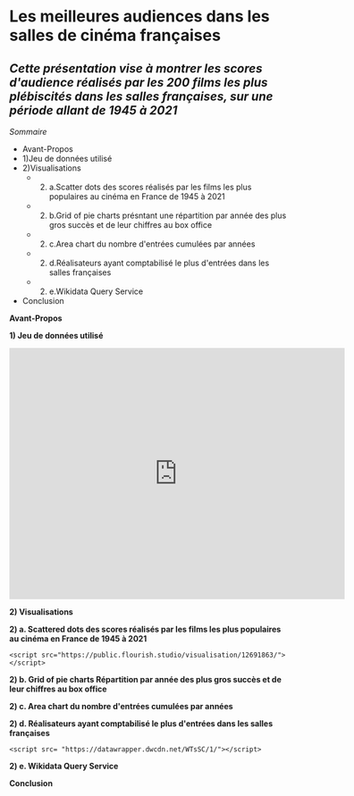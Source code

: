 <meta http-equiv='cache-control' content='no-cache'> 
<meta http-equiv='expires' content='0'> 
<meta http-equiv='pragma' content='no-cache'>

# Les meilleures audiences dans les salles de cinéma françaises
## *Cette présentation vise à montrer les scores d'audience réalisés par les 200 films les plus plébiscités dans les salles françaises, sur une période allant de 1945 à 2021*

*Sommaire*
- Avant-Propos
- 1)Jeu de données utilisé
- 2)Visualisations
  * 2) a.Scatter dots des scores réalisés par les films les plus populaires au cinéma en France de 1945 à 2021
  * 2) b.Grid of pie charts présntant une répartition par année des plus gros succès et de leur chiffres au box office
  * 2) c.Area chart du nombre d'entrées cumulées par années
  * 2) d.Réalisateurs ayant comptabilisé le plus d'entrées dans les salles françaises
  * 2) e.Wikidata Query Service
- Conclusion

**Avant-Propos**

**1) Jeu de données utilisé**

<iframe src="http://www.cnc.fr/c/document_library/get_file?uuid=93432759-5943-4250-8d29-f493cfd954cd&groupId=18" width="600" height="450" frameborder="0"></iframe> 


**2) Visualisations**

  **2) a. Scattered dots des scores réalisés par les films les plus populaires au cinéma en France de 1945 à 2021**
    
    <script src="https://public.flourish.studio/visualisation/12691863/"></script> 

  **2) b. Grid of pie charts Répartition par année des plus gros succès et de leur chiffres au box office**
   
   <script src="https://public.flourish.studio/visualisation/12692271/"></script>

  **2) c. Area chart du nombre d'entrées cumulées par années**
   
   <script src="https://datawrapper.dwcdn.net/D4VHa/1/"></script>
  
  **2) d. Réalisateurs ayant comptabilisé le plus d'entrées dans les salles françaises**
    
    <script src= "https://datawrapper.dwcdn.net/WTsSC/1/"></script>
  
  **2) e. Wikidata Query Service**

**Conclusion**
  
             

